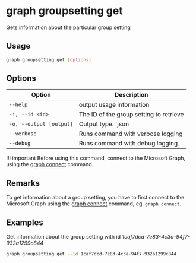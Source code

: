 # graph groupsetting get

Gets information about the particular group setting

## Usage

```sh
graph groupsetting get [options]
```

## Options

Option|Description
------|-----------
`--help`|output usage information
`-i, --id <id>`|The ID of the group setting to retrieve
`-o, --output [output]`|Output type. `json|text`. Default `text`
`--verbose`|Runs command with verbose logging
`--debug`|Runs command with debug logging

!!! important
    Before using this command, connect to the Microsoft Graph, using the [graph connect](../connect.md) command.

## Remarks

To get information about a group setting, you have to first connect to the Microsoft Graph using the [graph connect](../connect.md) command, eg. `graph connect`.

## Examples

Get information about the group setting with id _1caf7dcd-7e83-4c3a-94f7-932a1299c844_

```sh
graph groupsetting get --id 1caf7dcd-7e83-4c3a-94f7-932a1299c844
```